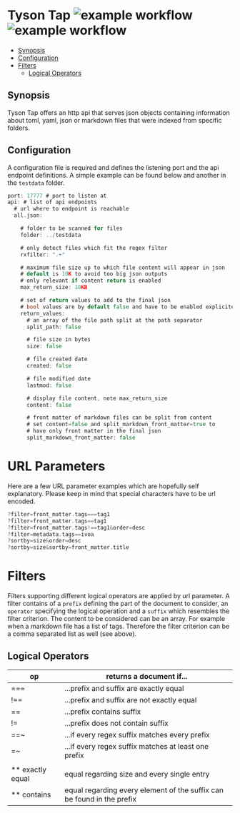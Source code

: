 # Tyson Tap ![example workflow](https://github.com/triole/tyson-tap/actions/workflows/build.yaml/badge.svg) ![example workflow](https://github.com/triole/tyson-tap/actions/workflows/test.yaml/badge.svg)

<!-- toc -->

- [Synopsis](#synopsis)
- [Configuration](#configuration)
- [Filters](#filters)
  - [Logical Operators](#logical-operators)

<!-- /toc -->

## Synopsis

Tyson Tap offers an http api that serves json objects containing information about toml, yaml, json or markdown files that were indexed from specific folders.

## Configuration

A configuration file is required and defines the listening port and the api endpoint definitions. A simple example can be found below and another in the `testdata` folder.

```go mdox-exec="tail -n +2 conf/conf.yaml"
port: 17777 # port to listen at
api: # list of api endpoints
  # url where to endpoint is reachable
  all.json:

    # folder to be scanned for files
    folder: ../testdata

    # only detect files which fit the regex filter
    rxfilter: ".+"

    # maximum file size up to which file content will appear in json
    # default is 10K to avoid too big json outputs
    # only relevant if content return is enabled
    max_return_size: 10KB

    # set of return values to add to the final json
    # bool values are by default false and have to be enabled explicitely
    return_values:
      # an array of the file path split at the path separator
      split_path: false

      # file size in bytes
      size: false

      # file created date
      created: false

      # file modified date
      lastmod: false

      # display file content, note max_return_size
      content: false

      # front matter of markdown files can be split from content
      # set content=false and split_markdown_front_matter=true to
      # have only front matter in the final json
      split_markdown_front_matter: false
```

# URL Parameters

Here are a few URL parameter examples which are hopefully self explanatory. Please keep in mind that special characters have to be url encoded.

```go mdox-exec="sh/display_test_urls.sh"
?filter=front_matter.tags===tag1
?filter=front_matter.tags==tag1
?filter=front_matter.tags!==tag1&order=desc
?filter=metadata.tags==ivoa
?sortby=size&order=desc
?sortby=size&sortby=front_matter.title
```

# Filters

Filters supporting different logical operators are applied by url parameter. A filter contains of a `prefix` defining the part of the document to consider, an `operator` specifying the logical operation and a `suffix` which resembles the filter criterion. The content to be considered can be an array. For example when a markdown file has a list of tags. Therefore the filter criterion can be a comma separated list as well (see above).

## Logical Operators

| op               | returns a document if...                                               |
|------------------|------------------------------------------------------------------------|
| ===              | ...prefix and suffix are exactly equal                                 |
| !==              | ...prefix and suffix are not exactly equal                             |
| ==               | ...prefix contains suffix                                              |
| !=               | ...prefix does not contain suffix                                      |
| ==~              | ...if every regex suffix matches every prefix                          |
| =~               | ...if every regex suffix matches at least one prefix                   |
|                  |                                                                        |
| ** exactly equal | equal regarding size and every single entry                            |
| ** contains      | equal regarding every element of the suffix can be found in the prefix |
